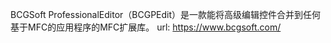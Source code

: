 BCGSoft ProfessionalEditor（BCGPEdit）是一款能将高级编辑控件合并到任何基于MFC的应用程序的MFC扩展库。
url: https://www.bcgsoft.com/

